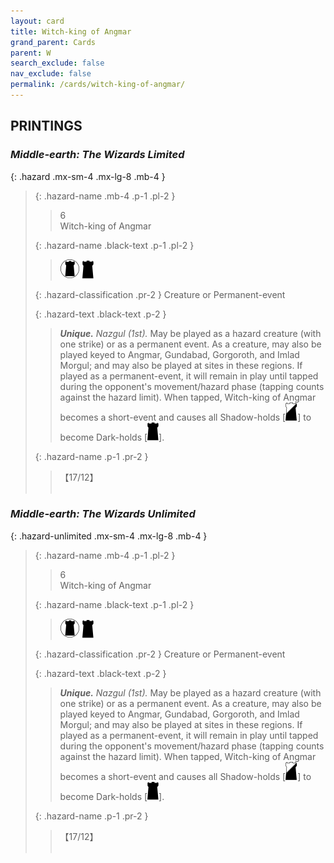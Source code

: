 ```yaml
---
layout: card
title: Witch-king of Angmar
grand_parent: Cards
parent: W
search_exclude: false
nav_exclude: false
permalink: /cards/witch-king-of-angmar/
---
```


## PRINTINGS


### _Middle-earth: The Wizards Limited_

{: .hazard .mx-sm-4 .mx-lg-8 .mb-4 }
> {: .hazard-name .mb-4 .p-1 .pl-2 }
> > <div class="hazard-mp">6</div>
> > <div class="card-name">Witch-king of Angmar</div>
>
> {: .hazard-name .black-text .p-1 .pl-2 }
> > ![](/assets/images/dark-domain.svg) ![](/assets/images/dark-hold.svg)
>
> {: .hazard-classification .pr-2 }
> Creature or Permanent-event
>
> {: .hazard-text .black-text .p-2 }
> > _**Unique.**_ _Nazgul (1st)._ May be played as a hazard creature (with one strike) or as a permanent event. As a creature, may also be played keyed to Angmar, Gundabad, Gorgoroth, and Imlad Morgul; and may also be played at sites in these regions. If played as a permanent-event, it will remain in play until tapped during the opponent's movement/hazard phase (tapping counts against the hazard limit). When tapped, Witch-king of Angmar becomes a short-event and causes all Shadow-holds \[![](/assets/images/shadow-hold.svg)] to become Dark-holds \[![](/assets/images/dark-hold.svg)]. 
>
> {: .hazard-name .p-1 .pr-2 }
> > <div class="card-shield">【17/12】</div>
> > <div class="card-corruption">&nbsp;</div>

### _Middle-earth: The Wizards Unlimited_

{: .hazard-unlimited .mx-sm-4 .mx-lg-8 .mb-4 }
> {: .hazard-name .mb-4 .p-1 .pl-2 }
> > <div class="hazard-mp">6</div>
> > <div class="card-name">Witch-king of Angmar</div>
>
> {: .hazard-name .black-text .p-1 .pl-2 }
> > ![](/assets/images/dark-domain.svg) ![](/assets/images/dark-hold.svg)
>
> {: .hazard-classification .pr-2 }
> Creature or Permanent-event
>
> {: .hazard-text .black-text .p-2 }
> > _**Unique.**_ _Nazgul (1st)._ May be played as a hazard creature (with one strike) or as a permanent event. As a creature, may also be played keyed to Angmar, Gundabad, Gorgoroth, and Imlad Morgul; and may also be played at sites in these regions. If played as a permanent-event, it will remain in play until tapped during the opponent's movement/hazard phase (tapping counts against the hazard limit). When tapped, Witch-king of Angmar becomes a short-event and causes all Shadow-holds \[![](/assets/images/shadow-hold.svg)] to become Dark-holds \[![](/assets/images/dark-hold.svg)]. 
>
> {: .hazard-name .p-1 .pr-2 }
> > <div class="card-shield">【17/12】</div>
> > <div class="card-corruption-white">&nbsp;</div>
